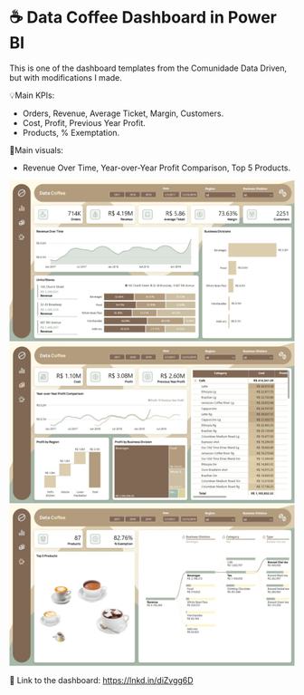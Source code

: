 # ☕ Data Coffee Dashboard in Power BI

This is one of the dashboard templates from the Comunidade Data Driven, but with modifications I made.

💡Main KPIs:
- Orders, Revenue, Average Ticket, Margin, Customers.
- Cost, Profit, Previous Year Profit.
- Products, % Exemptation.

📌Main visuals:
- Revenue Over Time, Year-over-Year Profit Comparison, Top 5 Products.

<img src='Dashboard/01.jpeg' class="center">
<img src='Dashboard/02.jpeg' class="center">
<img src='Dashboard/03.jpeg' class="center">

🔗 Link to the dashboard: https://lnkd.in/diZvgg6D
